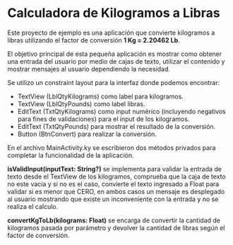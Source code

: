 # Calculadora de Kilogramos a Libras

Este proyecto de ejemplo es una aplicación que convierte kilogramos a libras utilizando el factor de conversión **1 Kg = 2.20462 Lb**.

El objetivo principal de esta pequeña aplicación es mostrar como obtener una entrada del usuario por medio de cajas de texto, utilizar el contenido y mostrar mensajes al usuario dependiendo la necesidad.

Se utilizo un constraint layout para la interfaz donde podemos encontrar:

- TextView (LblQtyKilograms) como label para kilogramos.
- TextView (LblQtyPounds) como label libras.
- EditText (TxtQtyKilograms) como input numérico (incluyendo negativos para fines de validaciones) para el input de los kilogramos.
- EditText (TxtQtyPounds) para mostrar el resultado de la conversión.
- Button (BtnConvert) para realizar la conversión.

En el archivo MainActivity.ky se escribieron dos métodos privados para completar la funcionalidad de la aplicación.

**isValidInput(inputText: String?)** se implementa para validar la entrada de texto desde el TextView de los kilogramos, comprueba que la caja de texto no este vacía y si no es el caso, convierte el texto ingresado a Float para validar si es menor que CERO, en ambos casos un mensaje es desplegado al usuario mostrando que existe un inconveniente con la entrada y no se realiza el calculo.

**convertKgToLb(kilograms: Float)** se encarga de convertir la cantidad de kilogramos pasada por parámetro y devolver la cantidad de libras según el factor de conversión.
